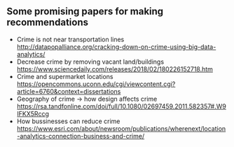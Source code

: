## Some promising papers for making recommendations
* Crime is not near transportation lines  http://datapopalliance.org/cracking-down-on-crime-using-big-data-analytics/
* Decrease crime by removing vacant land/buildings https://www.sciencedaily.com/releases/2018/02/180226152718.htm
* Crime and supermarket locations https://opencommons.uconn.edu/cgi/viewcontent.cgi?article=6760&context=dissertations
* Geography of crime -> how design affects crime https://rsa.tandfonline.com/doi/full/10.1080/02697459.2011.582357#.W9IFKX5Rccg
* How bussinesses can reduce crime https://www.esri.com/about/newsroom/publications/wherenext/location-analytics-connection-business-and-crime/
